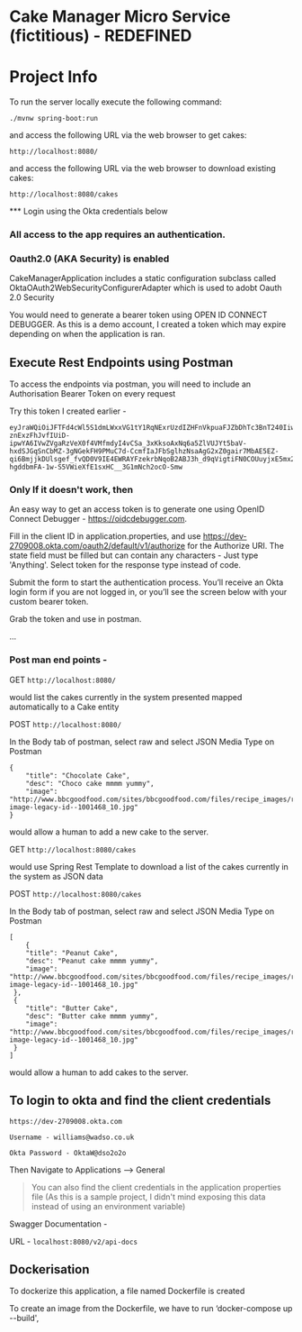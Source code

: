 # Cake Manager Micro Service (fictitious) - REDEFINED

Project Info
=====================

To run the server locally execute the following command:

`./mvnw spring-boot:run`

and access the following URL via the web browser to get cakes:

`http://localhost:8080/`

and access the following URL via the web browser to download existing cakes:

`http://localhost:8080/cakes`

*** Login using the Okta credentials below 

### All access to the app requires an authentication.
### Oauth2.0 (AKA Security) is enabled


CakeManagerApplication includes a static configuration subclass called OktaOAuth2WebSecurityConfigurerAdapter which is used to adobt Oauth 2.0 Security

You would need to generate a bearer token using OPEN ID CONNECT DEBUGGER.
As this is a demo account, I created a token which may expire depending on when the application is ran.

Execute Rest Endpoints using  Postman
----------------------------------------------

To access the endpoints via postman, you will need to include an Authorisation Bearer Token on every request

Try this token I created earlier -

```
eyJraWQiOiJFTFd4cWl5S1dmLWxxVG1tY1RqNExrUzdIZHFnVkpuaFJZbDhTc3BnT240IiwiYWxnIjoiUlMyNTYifQ.eyJ2ZXIiOjEsImp0aSI6IkFULmVnb1hla3NFbmM2SlRaVXBzN2ZUV1JSRjYxUXFKZzB5QVhRTmlMSmU4S2MiLCJpc3MiOiJodHRwczovL2Rldi0yNzA5MDA4Lm9rdGEuY29tL29hdXRoMi9kZWZhdWx0IiwiYXVkIjoiYXBpOi8vZGVmYXVsdCIsImlhdCI6MTYyMTI0MjQyOCwiZXhwIjoxNjIxMjQ2MDI4LCJjaWQiOiIwb2FwN3Z5OTA4QXlsbm83VDVkNiIsInVpZCI6IjAwdXA3Zmt3ZTFpRXQ5QWxYNWQ2Iiwic2NwIjpbIm9wZW5pZCJdLCJzdWIiOiJ3aWxsaWFtc0B3YWRzby5jby51ayJ9.Dgjs0sX68zSZtPdL2dhOKRgLNw0d7T4_RBC5i3U4PVVu6BTGOPTius7ELjKDAl-znExzFhJvfIUiD-ipwYA6IVwZVgaRzVeX0f4VMfmdyI4vCSa_3xKksoAxNq6a5ZlVUJYt5baV-hxdSJGqSnCbMZ-3gNGekFH9PMuC7d-CcmfIaJFbSglhzNsaAgG2xZ0gair7MbAE5EZ-qi6BmjjkDUlsgef_fvQD0V9IE4EWRAYFzekrbNqoB2ABJ3h_d9qVigtiFN0COUuyjxE5mx2Vsa6M1XzO1k4WR86PSlhRKq-hgddbmFA-1w-S5VWieXfE1sxHC__3G1mNch2ocO-Smw
```

### Only If it doesn't work, then 

An easy way to get an access token is to generate one using OpenID Connect Debugger - https://oidcdebugger.com.

Fill in the client ID in application.properties, and use https://dev-2709008.okta.com/oauth2/default/v1/authorize for the Authorize URI. 
The state field must be filled but can contain any characters - Just type 'Anything'. 
Select token for the response type instead of code.

Submit the form to start the authentication process. 
You’ll receive an Okta login form if you are not logged in, or you’ll see the screen below with your custom bearer token.

Grab the token and use in postman.

...


### Post man end points -

GET `http://localhost:8080/`

would list the cakes currently in the system presented mapped automatically to a Cake entity

POST `http://localhost:8080/`

In the Body tab of postman, select raw and select JSON Media Type on Postman

```
{
    "title": "Chocolate Cake",
    "desc": "Choco cake mmmm yummy",
    "image": "http://www.bbcgoodfood.com/sites/bbcgoodfood.com/files/recipe_images/recipe-image-legacy-id--1001468_10.jpg"
}
```

would allow a human to add a new cake to the server.

GET `http://localhost:8080/cakes`

would use Spring Rest Template to  download a list of the cakes currently in the system as JSON data

POST `http://localhost:8080/cakes`

In the Body tab of postman, select raw and select JSON Media Type on Postman

```
[
    {
    "title": "Peanut Cake",
    "desc": "Peanut cake mmmm yummy",
    "image": "http://www.bbcgoodfood.com/sites/bbcgoodfood.com/files/recipe_images/recipe-image-legacy-id--1001468_10.jpg"
 },
 {
    "title": "Butter Cake",
    "desc": "Butter cake mmmm yummy",
    "image": "http://www.bbcgoodfood.com/sites/bbcgoodfood.com/files/recipe_images/recipe-image-legacy-id--1001468_10.jpg"
 }
]
```

would allow a human to add cakes to the server.

To login to okta and find the client credentials
------------------------------------------------

`https://dev-2709008.okta.com`

`Username - williams@wadso.co.uk`

`Okta Password - OktaW@dso2o2o`

Then Navigate to Applications --> General

> You can also find the client credentials in the application properties file (As this is a sample project, I didn't mind exposing this data instead of using an environment variable)


Swagger Documentation -

URL - `localhost:8080/v2/api-docs`

Dockerisation
-------------------
To dockerize this application, a file named Dockerfile is created

To create an image from the Dockerfile, we have to run ‘docker-compose up --build',